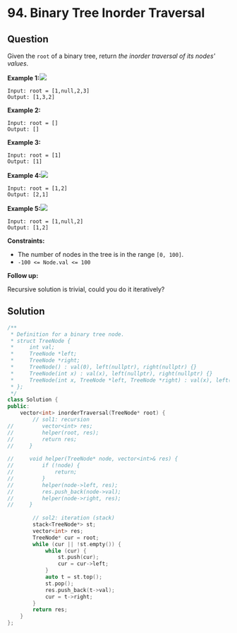 # 94. Binary Tree Inorder Traversal

## Question

Given the `root` of a binary tree, return _the inorder traversal of its nodes' values_.

**Example 1:**![](https://assets.leetcode.com/uploads/2020/09/15/inorder_1.jpg)

```text
Input: root = [1,null,2,3]
Output: [1,3,2]
```

**Example 2:**

```text
Input: root = []
Output: []
```

**Example 3:**

```text
Input: root = [1]
Output: [1]
```

**Example 4:**![](https://assets.leetcode.com/uploads/2020/09/15/inorder_5.jpg)

```text
Input: root = [1,2]
Output: [2,1]
```

**Example 5:**![](https://assets.leetcode.com/uploads/2020/09/15/inorder_4.jpg)

```text
Input: root = [1,null,2]
Output: [1,2]
```

**Constraints:**

* The number of nodes in the tree is in the range `[0, 100]`.
* `-100 <= Node.val <= 100`

**Follow up:**

Recursive solution is trivial, could you do it iteratively?

## Solution

```cpp
/**
 * Definition for a binary tree node.
 * struct TreeNode {
 *     int val;
 *     TreeNode *left;
 *     TreeNode *right;
 *     TreeNode() : val(0), left(nullptr), right(nullptr) {}
 *     TreeNode(int x) : val(x), left(nullptr), right(nullptr) {}
 *     TreeNode(int x, TreeNode *left, TreeNode *right) : val(x), left(left), right(right) {}
 * };
 */
class Solution {
public:
    vector<int> inorderTraversal(TreeNode* root) {
        // sol1: recursion
//         vector<int> res;
//         helper(root, res);
//         return res;
//     }
    
//     void helper(TreeNode* node, vector<int>& res) {
//         if (!node) {
//             return;
//         }
//         helper(node->left, res);
//         res.push_back(node->val);
//         helper(node->right, res);
//     }
        
        // sol2: iteration (stack)
        stack<TreeNode*> st;
        vector<int> res;
        TreeNode* cur = root;
        while (cur || !st.empty()) {
            while (cur) {
                st.push(cur);
                cur = cur->left;
            }
            auto t = st.top();
            st.pop();
            res.push_back(t->val);
            cur = t->right;
        }
        return res;
    }
};
```

